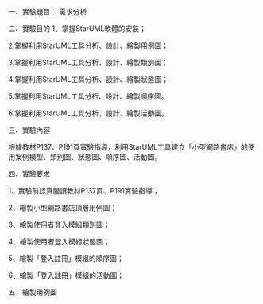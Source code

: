 一、實驗題目 ：需求分析

二、實驗目的
1、掌握StarUML軟體的安裝；

2.掌握利用StarUML工具分析、設計、繪製用例圖；

3.掌握利用StarUML工具分析、設計、繪製類別圖；

4.掌握利用StarUML工具分析、設計、繪製狀態圖；

5.掌握利用StarUML工具分析、設計、繪製順序圖。

6.掌握利用StarUML工具分析、設計、繪製活動圖。

三、實驗內容

根據教材P137、P191頁實驗指導，利用StarUML工具建立「小型網路書店」的使用案例模型、類別圖、狀態圖、順序圖、活動圖。

四、實驗要求

1、實驗前認真閱讀教材P137頁、P191實驗指導；

2、繪製小型網路書店頂層用例圖；

3、繪製使用者登入模組類別圖；

4、繪製使用者登入模組狀態圖；

5、繪製「登入註冊」模組的順序圖；

6、繪製「登入註冊」模組的活動圖；

五、繪製用例圖
